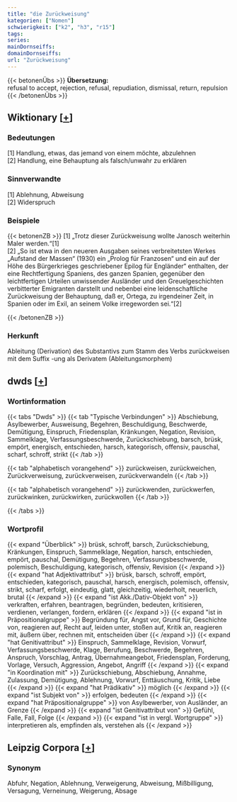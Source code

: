 ```yaml
---
title: "die Zurückweisung"
kategorien: ["Nomen"]
schwierigkeit: ["k2", "h3", "r15"]
tags:
series:
mainDornseiffs:
domainDornseiffs:
url: "Zurückweisung"
---
```


{{< betonenÜbs >}}
**Übersetzung:**  
refusal to accept, rejection, refusal, repudiation, dismissal, return, repulsion  
{{< /betonenÜbs >}}

## Wiktionary [[+](https://de.wiktionary.org/wiki/Zurückweisung)]

### Bedeutungen
[1] Handlung, etwas, das jemand von einem möchte, abzulehnen  
[2] Handlung, eine Behauptung als falsch/unwahr zu erklären  

### Sinnverwandte
[1] Ablehnung, Abweisung  
[2] Widerspruch  

### Beispiele
{{< betonenZB >}}
[1] „Trotz dieser Zurückweisung wollte Janosch weiterhin Maler werden.“[1]  
[2] „So ist etwa in den neueren Ausgaben seines verbreitetsten Werkes „Aufstand der Massen“ (1930) ein „Prolog für Franzosen“ und ein auf der Höhe des Bürgerkrieges geschriebener Epilog für Engländer“ enthalten, der eine Rechtfertigung Spaniens, des ganzen Spanien, gegenüber den leichtfertigen Urteilen unwissender Ausländer und den Greuelgeschichten verbitterter Emigranten darstellt und nebenbei eine leidenschaftliche Zurückweisung der Behauptung, daß er, Ortega, zu irgendeiner Zeit, in Spanien oder im Exil, an seinem Volke irregeworden sei.“[2]  

{{< /betonenZB >}}
### Herkunft
Ableitung (Derivation) des Substantivs zum Stamm des Verbs zurückweisen mit dem Suffix -ung als Derivatem (Ableitungsmorphem)  



## dwds [[+](https://www.dwds.de/wb/Zurückweisung)]

### Wortinformation
{{< tabs "Dwds" >}}
{{< tab "Typische Verbindungen" >}}
Abschiebung, Asylbewerber, Ausweisung, Begehren, Beschuldigung, Beschwerde, Demütigung, Einspruch, Friedensplan, Kränkungen, Negation, Revision, Sammelklage, Verfassungsbeschwerde, Zurückschiebung, barsch, brüsk, empört, energisch, entschieden, harsch, kategorisch, offensiv, pauschal, scharf, schroff, strikt
{{< /tab >}}

{{< tab "alphabetisch vorangehend" >}}
zurückweisen, zurückweichen, Zurückverweisung, zurückverweisen, zurückverwandeln
{{< /tab >}}

{{< tab "alphabetisch vorangehend" >}}
zurückwenden, zurückwerfen, zurückwinken, zurückwirken, zurückwollen
{{< /tab >}}

{{< /tabs >}}

### Wortprofil
{{< expand "Überblick" >}} brüsk, schroff, barsch, Zurückschiebung, Kränkungen, Einspruch, Sammelklage, Negation, harsch, entschieden, empört, pauschal, Demütigung, Begehren, Verfassungsbeschwerde, polemisch, Beschuldigung, kategorisch, offensiv, Revision {{< /expand >}}
{{< expand "hat Adjektivattribut" >}} brüsk, barsch, schroff, empört, entschieden, kategorisch, pauschal, harsch, energisch, polemisch, offensiv, strikt, scharf, erfolgt, eindeutig, glatt, gleichzeitig, wiederholt, neuerlich, brutal {{< /expand >}}
{{< expand "ist Akk./Dativ-Objekt von" >}} verkraften, erfahren, beantragen, begründen, bedeuten, kritisieren, verdienen, verlangen, fordern, erklären {{< /expand >}}
{{< expand "ist in Präpositionalgruppe" >}} Begründung für, Angst vor, Grund für, Geschichte von, reagieren auf, Recht auf, leiden unter, stoßen auf, Kritik an, reagieren mit, äußern über, rechnen mit, entscheiden über {{< /expand >}}
{{< expand "hat Genitivattribut" >}} Einspruch, Sammelklage, Revision, Vorwurf, Verfassungsbeschwerde, Klage, Berufung, Beschwerde, Begehren, Anspruch, Vorschlag, Antrag, Übernahmeangebot, Friedensplan, Forderung, Vorlage, Versuch, Aggression, Angebot, Angriff {{< /expand >}}
{{< expand "in Koordination mit" >}} Zurückschiebung, Abschiebung, Annahme, Zulassung, Demütigung, Ablehnung, Vorwurf, Enttäuschung, Kritik, Liebe {{< /expand >}}
{{< expand "hat Prädikativ" >}} möglich {{< /expand >}}
{{< expand "ist Subjekt von" >}} erfolgen, bedeuten {{< /expand >}}
{{< expand "hat Präpositionalgruppe" >}} von Asylbewerber, von Ausländer, an Grenze {{< /expand >}}
{{< expand "ist Genitivattribut von" >}} Gefühl, Falle, Fall, Folge {{< /expand >}}
{{< expand "ist in vergl. Wortgruppe" >}} interpretieren als, empfinden als, verstehen als {{< /expand >}}

## Leipzig Corpora [[+](https://corpora.uni-leipzig.de/en/res?word=Zurückweisung&corpusId=deu_newscrawl-public_2018)]


### Synonym
Abfuhr, Negation, Ablehnung, Verweigerung, Abweisung, Mißbilligung, Versagung, Verneinung, Weigerung, Absage

